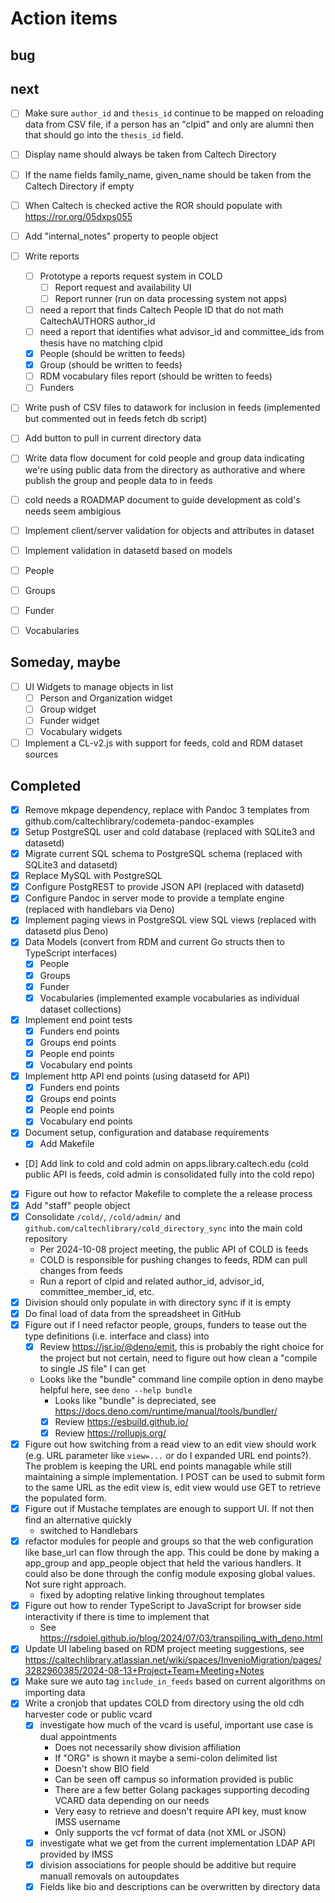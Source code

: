 
Action items
============

bug
---


next
----

- [ ] Make sure `author_id` and `thesis_id` continue to be mapped on reloading data from CSV file, if a person has an "clpid" and only are alumni then that should go into the `thesis_id` field.
- [ ] Display name should always be taken from Caltech Directory
- [ ] If the name fields family_name, given_name should be taken from the Caltech Directory if empty
- [ ] When Caltech is checked active the ROR should populate with https://ror.org/05dxps055
- [ ] Add "internal_notes" property to people object
- [ ] Write reports
  - [ ] Prototype a reports request system in COLD
    - [ ] Report request and availability UI
    - [ ] Report runner (run on data processing system not apps)
  - [ ] need a report that finds Caltech People ID that do not math CaltechAUTHORS author_id
  - [ ] need a report that identifies what advisor_id and committee_ids from thesis have no matching clpid
  - [X] People (should be written to feeds)
  - [X] Group  (should be written to feeds)
  - [ ] RDM vocabulary files report (should be written to feeds)
  - [ ] Funders
- [ ] Write push of CSV files to datawork for inclusion in feeds (implemented but commented out in feeds fetch db script)
- [ ] Add button to pull in current directory data
- [ ] Write data flow document for cold people and group data indicating we're using public data from the directory as authorative and where publish the group and people data to in feeds
- [ ] cold needs a ROADMAP document to guide development as cold's needs seem ambigious
- [ ] Implement client/server validation for objects and attributes in dataset
 - [ ] Implement validation in datasetd based on models
 - [ ] People
 - [ ] Groups
 - [ ] Funder
 - [ ] Vocabularies


Someday, maybe
--------------

- [ ] UI Widgets to manage objects in list
  - [ ] Person and Organization widget
  - [ ] Group widget
  - [ ] Funder widget
  - [ ] Vocabulary widgets
- [ ] Implement a CL-v2.js with support for feeds, cold and RDM dataset sources

## Completed

- [x] Remove mkpage dependency, replace with Pandoc 3 templates from github.com/caltechlibrary/codemeta-pandoc-examples
- [X] Setup PostgreSQL user and cold database (replaced with SQLite3 and datasetd)
- [X] Migrate current SQL schema to PostgreSQL schema (replaced with SQLite3 and datasetd)
- [X] Replace MySQL with PostgreSQL
- [X] Configure PostgREST to provide JSON API (replaced with datasetd)
- [X] Configure Pandoc in server mode to provide a template engine (replaced with handlebars via Deno)
- [X] Implement paging views in PostgreSQL view SQL views (replaced with datasetd plus Deno)
- [X] Data Models (convert from RDM and current Go structs then to TypeScript interfaces)
  - [X] People
  - [X] Groups
  - [X] Funder
  - [X] Vocabularies (implemented example vocabularies as individual dataset collections)
- [X] Implement end point tests
  - [X] Funders end points
  - [X] Groups end points
  - [X] People end points
  - [X] Vocabulary end points
- [X] Implement http API end points (using datasetd for API)
  - [X] Funders end points
  - [X] Groups end points
  - [X] People end points
  - [X] Vocabulary end points
- [X] Document setup, configuration and database requirements
  - [X] Add Makefile
- [D] Add link to cold and cold admin on apps.library.caltech.edu (cold public API is feeds, cold admin is consolidated fully into the cold repo)
- [X] Figure out how to refactor Makefile to complete the a release process
- [X] Add "staff" people object
- [X] Consolidate `/cold/`, `/cold/admin/` and `github.com/caltechlibrary/cold_directory_sync` into the main cold repository
  - Per 2024-10-08 project meeting, the public API of COLD is feeds
  - COLD is responsible for pushing changes to feeds, RDM can pull changes from feeds
  - Run a report of clpid and related author_id, advisor_id, committee_member_id, etc.
- [X] Division should only populate in with directory sync if it is empty
- [X] Do final load of data from the spreadsheet in GitHub
- [X] Figure out if I need refactor people, groups, funders to tease out the type definitions (i.e. interface and class) into 
  - [X] Review https://jsr.io/@deno/emit, this is probably the right choice for the project but not certain, need to figure out how clean a "compile to single JS file" I can get
  - Looks like the "bundle" command line compile option in deno maybe helpful here, see `deno --help bundle`
    - Looks like "bundle" is depreciated, see https://docs.deno.com/runtime/manual/tools/bundler/
    - [X] Review https://esbuild.github.io/
    - [X] Review https://rollupjs.org/
- [X] Figure out how switching from a read view to an edit view should work (e.g. URL parameter like `view=...` or do I expanded URL end points?). The problem is keeping the URL end points managable while still maintaining a simple implementation. I POST can be used to submit form to the same URL as the edit view is, edit view would use GET to retrieve the populated form. 
- [X] Figure out if Mustache templates are enough to support UI. If not then find an alternative quickly
    - switched to Handlebars
- [X] refactor modules for people and groups so that the web configuration like base\_url can flow through the app. This could be done by making a app\_group and app\_people object that held the various handlers. It could also be done through the config module exposing global values. Not sure right approach.
  - fixed by adopting relative linking throughout templates
- [X] Figure out how to render TypeScript to JavaScript for browser side interactivity if there is time to implement that
    - See https://rsdoiel.github.io/blog/2024/07/03/transpiling_with_deno.html
- [X] Update UI labeling based on RDM project meeting suggestions, see https://caltechlibrary.atlassian.net/wiki/spaces/InvenioMigration/pages/3282960385/2024-08-13+Project+Team+Meeting+Notes
- [X] Make sure we auto tag `include_in_feeds` based on current algorithms on importing data
- [X] Write a cronjob that updates COLD from directory using the old cdh harvester code or public vcard
  - [X] investigate how much of the vcard is useful, important use case is dual appointments
    - Does not necessarily show division affiliation
    - If "ORG" is shown it maybe a semi-colon delimited list
    - Doesn't show BIO field
    - Can be seen off campus so information provided is public
    - There are a few better Golang packages supporting decoding VCARD data depending on our needs
    - Very easy to retrieve and doesn't require API key, must know IMSS username
    - Only supports the vcf format of data (not XML or JSON)
  - [X] investigate what we get from the current implementation LDAP API provided by IMSS
  - [X] division associations for people should be additive but require manuall removals on autoupdates
  - [X] Fields like bio and descriptions can be overwritten by directory data
